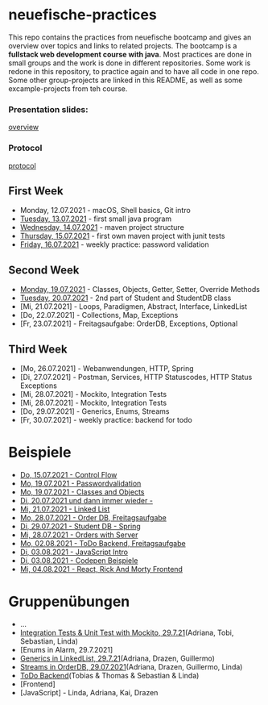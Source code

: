 # neuefische-practices

This repo contains the practices from neuefische bootcamp and gives an overview over topics and links to related projects.
The bootcamp is a **fullstack web development course with java**.
Most practices are done in small groups and the work is done in different repositories. 
Some work is redone in this repository, to practice again and to have all code in one repo. Some other group-projects are linked in this README, as well as some excample-projects from teh course.

### Presentation slides:
[overview](https://neuefische.github.io/java-slides/)

### Protocol
[protocol](https://github.com/lindatroesken/protocol-rem-java-21-3)

## First Week
- Monday, 12.07.2021 - macOS, Shell basics, Git intro
- [Tuesday, 13.07.2021](/21-7-13) - first small java program
- [Wednesday, 14.07.2021](/21-7-14-maven-test-repo/my-app) - maven project structure
- [Thursday, 15.07.2021](/21-7-15) - first own maven project with junit tests
- [Friday, 16.07.2021]() - weekly practice: password validation

## Second Week
- [Monday, 19.07.2021](/21-7-19) - Classes, Objects, Getter, Setter, Override Methods
- [Tuesday, 20.07.2021](/21-7-20) - 2nd part of Student and StudentDB class
- [Mi, 21.07.2021] - Loops, Paradigmen, Abstract, Interface, LinkedList
- [Do, 22.07.2021] - Collections, Map, Exceptions
- [Fr, 23.07.2021] - Freitagsaufgabe: OrderDB, Exceptions, Optional

## Third Week 
- [Mo, 26.07.2021] - Webanwendungen, HTTP, Spring
- [Di, 27.07.2021] - Postman, Services, HTTP Statuscodes, HTTP Status Exceptions
- [Mi, 28.07.2021] - Mockito, Integration Tests
- [Mi, 28.07.2021] - Mockito, Integration Tests
- [Do, 29.07.2021] - Generics, Enums, Streams
- [Fr, 30.07.2021] - weekly practice: backend for todo

# Beispiele
- [Do, 15.07.2021 - Control Flow](https://github.com/jamarob/java-21-3-control-flow)
- [Mo, 19.07.2021 - Passwordvalidation](https://github.com/jamarob/java-21-3-password-validation)
- [Mo, 19.07.2021 - Classes and Objects](https://github.com/christophersiem/java-21-3-classes-objects)
- [Di, 20.07.2021 und dann immer wieder - ](https://github.com/slautner/rem-21-3)
- [Mi, 21.07.2021 - Linked List](https://github.com/jamarob/java-21-3-linked-list)
- [Mo, 28.07.2021 - Order DB, Freitagsaufgabe](https://github.com/christophersiem/java-21-3-orderdb)
- [Di, 29.07.2021 - Student DB - Spring](https://github.com/jamarob/java-21-3-studentdb-web)
- [Mi, 28.07.2021 - Orders with Server](https://github.com/christophersiem/java-21-3-orderdb-server)
- [Mo, 02.08.2021 - ToDo Backend, Freitagsaufgabe](https://github.com/slautner/todo-app)
- [Di, 03.08.2021 - JavaScript Intro](https://github.com/jamarob/java-21-3-js-intro)
- [Di, 03.08.2021 - Codepen Beispiele](https://codepen.io/jamarob/pen/mdWyXLz?editors=0012)
- [Mi, 04.08.2021 - React, Rick And Morty Frontend](https://github.com/jamarob/java-21-3-react-intro)


# Gruppenübungen
- ...
- [Integration Tests & Unit Test with Mockito, 29.7.21](https://github.com/lindatroesken/java-21-3-orderdb-server)(Adriana, Tobi, Sebastian, Linda)
- [Enums in Alarm, 29.7.2021]
- [Generics in LinkedList, 29.7.21](https://github.com/lindatroesken/generics-linked-list)(Adriana, Drazen, Guillermo)
- [Streams in OrderDB, 29.07.2021]()(Adriana, Drazen, Guillermo, Linda)
- [ToDo Backend](https://github.com/Droggelbecher92/todo-app/tree/backendDev)(Tobias & Thomas & Sebastian & Linda)
- [Frontend]
- [JavaScript]  - Linda, Adriana, Kai, Drazen
